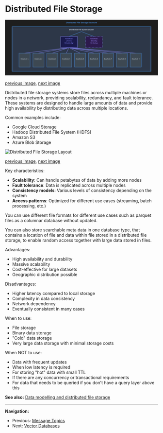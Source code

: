 # Distributed File Storage

<a name="image1"></a>

![Distributed File Storage Structure](./images/distributed-file-storage-structure.svg)

[previous image](./message-topics.md#image2), [next image](./distributed-file-storage.md#image2)

Distributed file storage systems store files across multiple machines or nodes in a network, providing scalability, redundancy, and fault tolerance. These systems are designed to handle large amounts of data and provide high availability by distributing data across multiple locations.

Common examples include:

- Google Cloud Storage
- Hadoop Distributed File System (HDFS)
- Amazon S3
- Azure Blob Storage

<a name="image2"></a>

![Distributed File Storage Layout](./images/distributed-file-storage-layout.svg)

[previous image](./distributed-file-storage.md#image1), [next image](./vector-dbs.md#image1)

Key characteristics:

- **Scalability**: Can handle petabytes of data by adding more nodes
- **Fault tolerance**: Data is replicated across multiple nodes
- **Consistency models**: Various levels of consistency depending on the system
- **Access patterns**: Optimized for different use cases (streaming, batch processing, etc.)

You can use different file formats for different use cases such as parquet files as a columnar database without updated.

You can also store searchable meta data in one database type, that contains a location of file and data within file stored in a distributed file storage, to enable random access together with large data stored in files.

Advantages:

- High availability and durability
- Massive scalability
- Cost-effective for large datasets
- Geographic distribution possible

Disadvantages:

- Higher latency compared to local storage
- Complexity in data consistency
- Network dependency
- Eventually consistent in many cases

When to use:

- File storage
- Binary data storage
- "Cold" data storage
- Very large data storage with minimal storage costs

When NOT to use:

- Data with frequent updates
- When low latency is required
- For storing "hot" data with small TTL
- If there are any concurrency or transactional requirements
- For data that needs to be queried if you don't have a query layer above this

**See also:** [Data modelling and distributed file storage](./data-modelling-distributed-file-storage.md)

---

**Navigation:**

- Previous: [Message Topics](./message-topics.md)
- Next: [Vector Databases](./vector-dbs.md)
